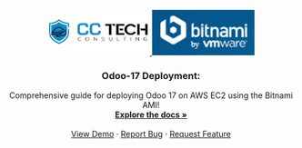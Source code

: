 <!-- PROJECT LOGO -->
<br />
<div align="center">
  <a href="https://cctechconsulting.com/">
    <img src="images/CC_Logo.png" alt="Logo" width="180" height="80">
  </a>
  <a href="https://bitnami.com/stack/odoo/cloud/aws/amis">
    <img src="images/Bitnami.png" alt="Logo" width="180" height="80">
  </a>
  <h3 align="center">Odoo-17 Deployment:</h3>

  <p align="center">
    Comprehensive guide for deploying Odoo 17 on AWS EC2 using the Bitnami AMI!
    <br />
    <a href="https://github.com/othneildrew/Best-README-Template"><strong>Explore the docs »</strong></a>
    <br />
    <br />
    <a href="https://github.com/othneildrew/Best-README-Template">View Demo</a>
    ·
    <a href="https://github.com/othneildrew/Best-README-Template/issues">Report Bug</a>
    ·
    <a href="https://github.com/othneildrew/Best-README-Template/issues">Request Feature</a>


  </p>
</div>